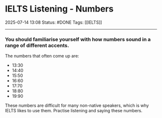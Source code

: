 # IELTS Listening - Numbers

2025-07-14 13:08
Status: #DONE 
Tags: [[IELTS]]

---
### You should familiarise yourself with how numbers sound in a range of different accents.

The numbers that often come up are:

- 13:30  
- 14:40  
- 15:50  
- 16:60  
- 17:70  
- 18:80  
- 19:90  

These numbers are difficult for many non-native speakers, which is why IELTS likes to use them. Practise listening and saying these numbers.  